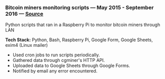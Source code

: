 ### Bitcoin miners monitoring scripts — May 2015 - September 2016 — [Source](https://github.com/madacol/bitcoin-miners-monitor)

  Python scripts that ran in a Raspberry Pi to monitor bitcoin miners through LAN

  **Tech Stack:** Python, Bash, Raspberry Pi, Google Form, Google Sheets, exim4 (Linux mailer)

- Used cron jobs to run scripts periodically.
- Gathered data through cgminer's HTTP API.
- Uploaded data to Google Sheets through Google Forms.
- Notified by email any error encountered.